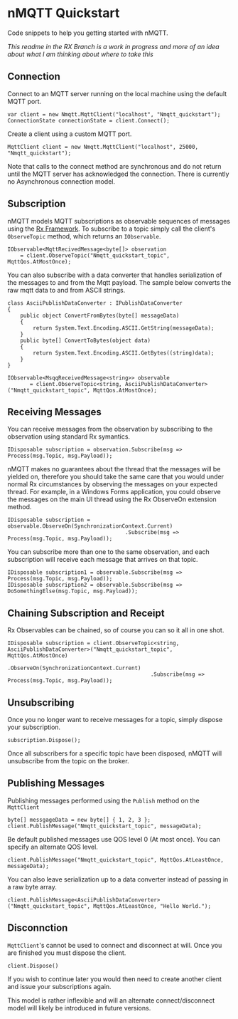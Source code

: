 # nMQTT Quickstart
Code snippets to help you getting started with nMQTT.

*This readme in the RX Branch is a work in progress and more of an idea about what I am thinking about where to take this*

## Connection
Connect to an MQTT server running on the local machine using the default MQTT port.

    var client = new Nmqtt.MqttClient("localhost", "Nmqtt_quickstart");
    ConnectionState connectionState = client.Connect();

Create a client using a custom MQTT port.

    MqttClient client = new Nmqtt.MqttClient("localhost", 25000, "Nmqtt_quickstart");

Note that calls to the connect method are synchronous and do not return until the MQTT server has acknowledged
the connection. There is currently no Asynchronous connection model.
    

## Subscription
nMQTT models MQTT subscriptions as observable sequences of messages using the 
[Rx Framework](http://msdn.microsoft.com/en-us/data/gg577609.aspx). To subscribe to a topic simply
call the client's `ObserveTopic` method, which returns an `IObservable`.
 
    IObservable<MqttRecivedMessage<byte[]> observation 
		= client.ObserveTopic("Nmqtt_quickstart_topic", MqttQos.AtMostOnce);

You can also subscribe with a data converter that handles serialization of the messages to and from
the Mqtt payload. The sample below converts the raw mqtt data to and from ASCII strings.

    class AsciiPublishDataConverter : IPublishDataConverter
    {
        public object ConvertFromBytes(byte[] messageData)
        {
            return System.Text.Encoding.ASCII.GetString(messageData);
        }
        public byte[] ConvertToBytes(object data)
        {
            return System.Text.Encoding.ASCII.GetBytes((string)data);
        }
    }

    IObservable<MsqqReceivedMessage<string>> observable 
           = client.ObserveTopic<string, AsciiPublishDataConverter>("Nmqtt_quickstart_topic", MqttQos.AtMostOnce);

## Receiving Messages
You can receive messages from the observation by subscribing to the observation using standard Rx symantics.

    IDisposable subscription = observation.Subscribe(msg => Process(msg.Topic, msg.Payload));
			 
nMQTT makes no guarantees about the thread that the messages will be yielded on, therefore you should take 
the same care that you would under normal Rx circumstances by observing the messages on your expected thread.
For example, in a Windows Forms application, you could observe the messages on the main UI thread using
the Rx ObserveOn extension method.

    IDisposable subscription = observable.ObserveOn(SynchronizationContext.Current)
                                         .Subscribe(msg => Process(msg.Topic, msg.Payload));

You can subscribe more than one to the same observation, and each subscription will receive each message
that arrives on that topic.

    IDisposable subscription1 = observable.Subscribe(msg => Process(msg.Topic, msg.Payload));
    IDisposable subscription2 = observable.Subscribe(msg => DoSomethingElse(msg.Topic, msg.Payload));

## Chaining Subscription and Receipt
Rx Observables can be chained, so of course you can so it all in one shot.

    IDisposable subscription = client.ObserveTopic<string, AsciiPublishDataConverter>("Nmqtt_quickstart_topic", MqttQos.AtMostOnce)
                                     .ObserveOn(SynchronizationContext.Current)
												 .Subscribe(msg => Process(msg.Topic, msg.Payload));

## Unsubscribing
Once you no longer want to receive messages for a topic, simply dispose your subscription. 

    subscription.Dispose();

Once all subscribers for a specific topic have been disposed, nMQTT will unsubscribe from the topic 
on the broker.

## Publishing Messages
Publishing messages performed using the `Publish` method on the `MqttClient`

    byte[] messgageData = new byte[] { 1, 2, 3 };
    client.PublishMessage("Nmqtt_quickstart_topic", messageData);

Be default published messages use QOS level 0 (At most once). You can specify an alternate QOS level.

    client.PublishMessage("Nmqtt_quickstart_topic", MqttQos.AtLeastOnce, messageData);

You can also leave serialization up to a data converter instead of passing in a raw byte array.

    client.PublishMessage<AsciiPublishDataConverter>("Nmqtt_quickstart_topic", MqttQos.AtLeastOnce, "Hello World.");

## Disconnction
`MqttClient`'s cannot be used to connect and disconnect at will. Once you are finished you must dispose 
the client. 

    client.Dispose()

If you wish to continue later you would then need to create another client and issue your subscriptions again.

This model is rather inflexible and will an alternate connect/disconnect model will likely be introduced in
future versions.
